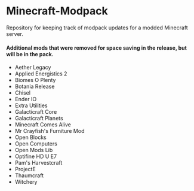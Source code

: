 # Minecraft-Modpack
 Repository for keeping track of modpack updates for a modded Minecraft server.


#### Additional mods that were removed for space saving in the release, but will be in the pack.
- Aether Legacy
- Applied Energistics 2
- Biomes O Plenty
- Botania Release
- Chisel
- Ender IO
- Extra Utilities
- Galacticraft Core
- Galacticraft Planets
- Minecraft Comes Alive
- Mr Crayfish's Furniture Mod
- Open Blocks
- Open Computers
- Open Mods Lib
- Optifine HD U E7
- Pam's Harvestcraft
- ProjectE
- Thaumcraft
- Witchery